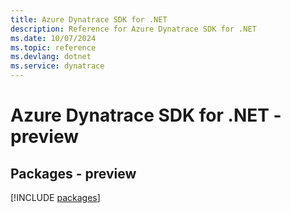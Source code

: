 ```yaml
---
title: Azure Dynatrace SDK for .NET
description: Reference for Azure Dynatrace SDK for .NET
ms.date: 10/07/2024
ms.topic: reference
ms.devlang: dotnet
ms.service: dynatrace
---
```

# Azure Dynatrace SDK for .NET - preview
## Packages - preview
[!INCLUDE [packages](dynatrace-index.md)]